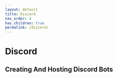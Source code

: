 ```yaml
---
layout: default
title: Discord
nav_order: 4
has_children: true
permalink: /discord/
---
```


# Discord

## Creating And Hosting Discord Bots
